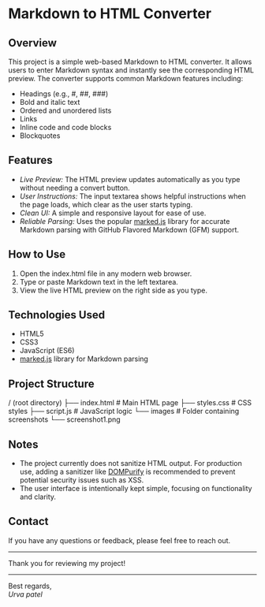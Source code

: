 # Markdown to HTML Converter

## Overview

This project is a simple web-based Markdown to HTML converter. It allows users to enter Markdown syntax and instantly see the corresponding HTML preview. The converter supports common Markdown features including:

- Headings (e.g., #, ##, ###)  
- Bold and italic text  
- Ordered and unordered lists  
- Links  
- Inline code and code blocks  
- Blockquotes  

## Features

- *Live Preview:* The HTML preview updates automatically as you type without needing a convert button.  
- *User Instructions:* The input textarea shows helpful instructions when the page loads, which clear as the user starts typing.  
- *Clean UI:* A simple and responsive layout for ease of use.  
- *Reliable Parsing:* Uses the popular [marked.js](https://github.com/markedjs/marked) library for accurate Markdown parsing with GitHub Flavored Markdown (GFM) support.  

## How to Use

1. Open the index.html file in any modern web browser.  
2. Type or paste Markdown text in the left textarea.  
3. View the live HTML preview on the right side as you type.  

## Technologies Used

- HTML5  
- CSS3  
- JavaScript (ES6)  
- [marked.js](https://github.com/markedjs/marked) library for Markdown parsing  

## Project Structure

/ (root directory) ├── index.html      # Main HTML page
├── styles.css      # CSS styles
├── script.js       # JavaScript logic
└── images          # Folder containing screenshots
└── screenshot1.png

## Notes

- The project currently does not sanitize HTML output. For production use, adding a sanitizer like [DOMPurify](https://github.com/cure53/DOMPurify) is recommended to prevent potential security issues such as XSS.  
- The user interface is intentionally kept simple, focusing on functionality and clarity.  

## Contact

If you have any questions or feedback, please feel free to reach out.

---

Thank you for reviewing my project!

---

Best regards,  
*Urva patel*
